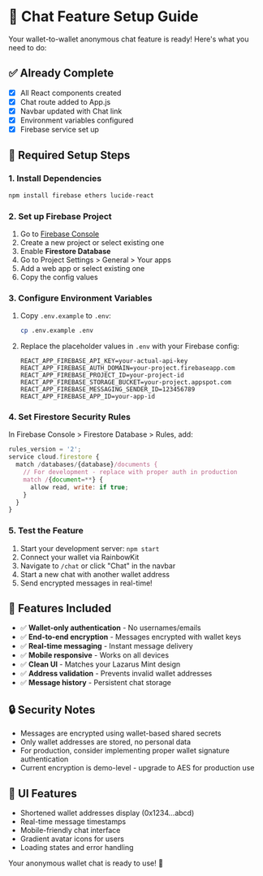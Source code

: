 # 🚀 Chat Feature Setup Guide

Your wallet-to-wallet anonymous chat feature is ready! Here's what you need to do:

## ✅ Already Complete
- [x] All React components created
- [x] Chat route added to App.js  
- [x] Navbar updated with Chat link
- [x] Environment variables configured
- [x] Firebase service set up

## 🔧 Required Setup Steps

### 1. Install Dependencies
```bash
npm install firebase ethers lucide-react
```

### 2. Set up Firebase Project
1. Go to [Firebase Console](https://console.firebase.google.com)
2. Create a new project or select existing one
3. Enable **Firestore Database**
4. Go to Project Settings > General > Your apps
5. Add a web app or select existing one
6. Copy the config values

### 3. Configure Environment Variables
1. Copy `.env.example` to `.env`:
   ```bash
   cp .env.example .env
   ```
2. Replace the placeholder values in `.env` with your Firebase config:
   ```env
   REACT_APP_FIREBASE_API_KEY=your-actual-api-key
   REACT_APP_FIREBASE_AUTH_DOMAIN=your-project.firebaseapp.com
   REACT_APP_FIREBASE_PROJECT_ID=your-project-id
   REACT_APP_FIREBASE_STORAGE_BUCKET=your-project.appspot.com
   REACT_APP_FIREBASE_MESSAGING_SENDER_ID=123456789
   REACT_APP_FIREBASE_APP_ID=your-app-id
   ```

### 4. Set Firestore Security Rules
In Firebase Console > Firestore Database > Rules, add:

```javascript
rules_version = '2';
service cloud.firestore {
  match /databases/{database}/documents {
    // For development - replace with proper auth in production
    match /{document=**} {
      allow read, write: if true;
    }
  }
}
```

### 5. Test the Feature
1. Start your development server: `npm start`
2. Connect your wallet via RainbowKit
3. Navigate to `/chat` or click "Chat" in the navbar
4. Start a new chat with another wallet address
5. Send encrypted messages in real-time!

## 🎯 Features Included

- ✅ **Wallet-only authentication** - No usernames/emails
- ✅ **End-to-end encryption** - Messages encrypted with wallet keys
- ✅ **Real-time messaging** - Instant message delivery
- ✅ **Mobile responsive** - Works on all devices
- ✅ **Clean UI** - Matches your Lazarus Mint design
- ✅ **Address validation** - Prevents invalid wallet addresses
- ✅ **Message history** - Persistent chat storage

## 🔒 Security Notes

- Messages are encrypted using wallet-based shared secrets
- Only wallet addresses are stored, no personal data
- For production, consider implementing proper wallet signature authentication
- Current encryption is demo-level - upgrade to AES for production use

## 🎨 UI Features

- Shortened wallet addresses display (0x1234...abcd)
- Real-time message timestamps
- Mobile-friendly chat interface
- Gradient avatar icons for users
- Loading states and error handling

Your anonymous wallet chat is ready to use! 🎉